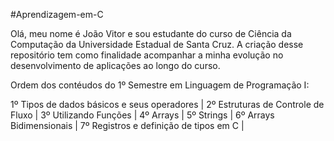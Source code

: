#Aprendizagem-em-C

Olá, meu nome é João Vitor e sou estudante do curso de Ciência da Computação da Universidade Estadual de Santa Cruz. A criação desse repositório tem como finalidade acompanhar a minha evolução no desenvolvimento de aplicações ao longo do curso.

Ordem dos contéudos do 1º Semestre em Linguagem de Programação I:


1º Tipos de dados básicos e seus operadores |
2º Estruturas de Controle de Fluxo |
3º Utilizando Funções |
4º Arrays |
5º Strings |
6º Arrays Bidimensionais |
7º Registros e definição de tipos em C | 


